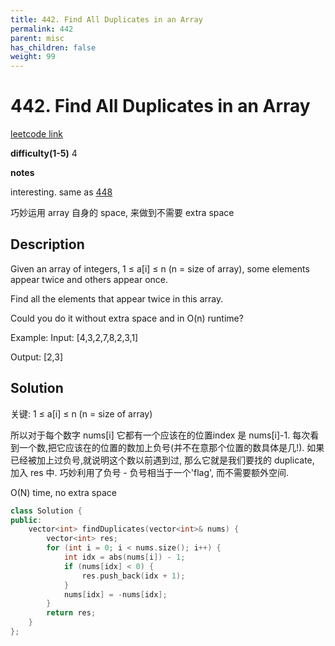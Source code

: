 ```yaml
---
title: 442. Find All Duplicates in an Array
permalink: 442
parent: misc
has_children: false
weight: 99
---
```

# 442. Find All Duplicates in an Array
[leetcode link](https://leetcode.com/problems/find-all-duplicates-in-an-array/)

**difficulty(1-5)** 
4

**notes**   

interesting. same as [448](442)

巧妙运用 array 自身的 space, 来做到不需要 extra space

## Description
Given an array of integers, 1 ≤ a[i] ≤ n (n = size of array), some elements appear twice and others appear once.

Find all the elements that appear twice in this array.

Could you do it without extra space and in O(n) runtime?

Example:
Input:
[4,3,2,7,8,2,3,1]

Output:
[2,3]

## Solution

关键:  1 ≤ a[i] ≤ n (n = size of array)

所以对于每个数字 nums[i] 它都有一个应该在的位置index 是 nums[i]-1. 每次看到一个数,把它应该在的位置的数加上负号(并不在意那个位置的数具体是几!). 如果已经被加上过负号,就说明这个数以前遇到过, 那么它就是我们要找的 duplicate, 加入 res 中.
巧妙利用了负号 - 负号相当于一个'flag', 而不需要额外空间.

O(N) time, no extra space

```c++
class Solution {
public:
    vector<int> findDuplicates(vector<int>& nums) {
        vector<int> res;
        for (int i = 0; i < nums.size(); i++) {
            int idx = abs(nums[i]) - 1;
            if (nums[idx] < 0) {
                res.push_back(idx + 1);
            }
            nums[idx] = -nums[idx];
        }
        return res;
    }
};
```

<!-- 
Default label
{: .label }

Blue label
{: .label .label-blue }

Stable
{: .label .label-green }

New release
{: .label .label-purple }

Coming soon
{: .label .label-yellow }

Deprecated
{: .label .label-red } -->
